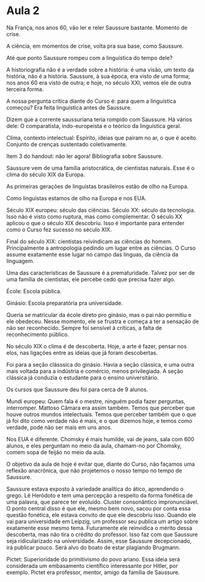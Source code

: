 Aula 2
======

Na França, nos anos 60, vão ler e reler Saussure bastante. Momento de crise.

A ciência, em momentos de crise, volta pra sua base, como Saussure.

Até que ponto Saussure rompeu com a linguística do tempo dele?

A historiografia não é a verdade sobre a história: é uma visão, um texto da história, não é a história. Saussure, à sua época, era visto de uma forma; nos anos 60 era visto de outra; e hoje, no século XXI, vemos ele de outra terceira forma.

A nossa pergunta crítica diante do Curso é: para quem a linguística começou? Era feita linguística antes de Saussure.

Dizem que a corrente saussuriana teria rompido com Saussure. Há vários dele: O comparatista, indo-europeista e o teórico da linguística geral.

Clima, contexto intelectual: Espírito, ideias que pairam no ar, o que é aceito. Conjunto de crenças sustentado coletivamente.

Item 3 do handout: não ler agora! Bibliografia sobre Saussure.

Saussure vem de uma família aristocrática, de cientistas naturais. Esse é o clima do século XIX da Europa.

As primeiras gerações de linguistas brasileiros estão de olho na Europa.

Como linguistas estamos de olho na Europa e nos EUA.

Século XIX europeu: século das ciências. Século XX: século da tecnologia. Isso não é visto como ruptura, mas como complementar. O século XX aplicou o que o século XIX descobriu. Isso é importante para entender como o Curso fez sucesso no século XIX.

Final do século XIX: cientistas reivindicam as ciências do homem. Principalmente a antropologia pedindo um lugar entre as ciências. O Curso assume exatamente esse lugar no campo das línguas, da ciência da linguagem.

Uma das características de Saussure é a prematuridade. Talvez por ser de uma família de cientistas, ele percebe cedo que precisa fazer algo.

École: Escola pública.

Ginásio: Escola preparatória pra universidade.

Queria se matricular da école direto pro ginásio, mas o pai não permitiu e ele obedeceu. Nesse momento, ele se frustra e começa a ter a sensação de não ser reconhecido. Sempre foi sensível à críticas, a falta de reconhecimento público.

No século XIX o clima é de descoberta. Hoje, a arte é fazer, pensar nos elos, nas ligações entre as ideias que já foram descobertas.

Foi para a seção clásssica do ginásio. Havia a seção clássica, e uma outra mais voltada para a indústria e comércio, menos privilegiada. A seção clássica já conduzia o estudante para o ensino universitário.

Os cursos que Saussure deu foi para cerca de 9 alunos.

Mundi europeu: Quem fala é o mestre, ninguém podia fazer perguntas, interromper. Mattoso Câmara era assim também. Temos que perceber que houve outros mundos intelectuais. Temos que perceber também que o que já foi dito como verdade não é mais, e o que dizemos hoje, e temos como verdade, pode não ser mais em uns anos.

Nos EUA é diferente. Chomsky é mais humilde, vai de jeans, sala com 600 alunos, e eles perguntam no meio da aula, chamam-no por Chomsky, comem sopa de feijão no meio da aula.

O objetivo da aula de hoje é evitar que, diante do Curso, não façamos uma reflexão anacrônica, que não projetemos o nosso tempo no tempo de Saussure.

Saussure estava exposto à variedade analítica do ático, aprendendo o grego. Lê Heródoto e tem uma percepção a respeito da forma fonética de uma palavra, que parece ter evoluído. Cluster consonântico impronunciável. O ponto central disso é que ele, mesmo bem novo, sacou por conta essa questão fonética, ele estava convito de que ele descobriu isso. Quando ele vai para universidade em Leipzig, um professor seu publica um artigo sobre exatamente esse mesmo tema. Futuramente ele reinvidica o mérito dessa descoberta, mas não tira o crédito do professor. Isso faz com que Saussure seja ridicularizado na universidade. Assim, esse Saussure decepcionado, irá publicar pouco. Será alvo do boato de estar plagiando Brugmann.

Pictet: Superioridade do primitivismo do povo ariano. Essa ideia será considerada um embasamento científico interessante por Hitler, por exemplo. Pictet era professor, mentor, amigo da família de Saussure.
